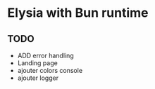 # Elysia with Bun runtime

## TODO

- ADD error handling
- Landing page
- ajouter colors console
- ajouter logger
